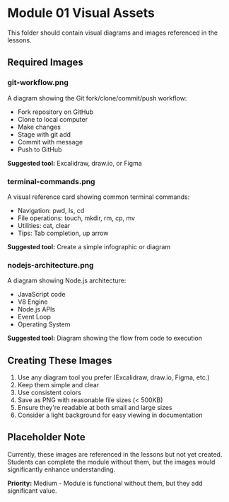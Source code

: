 # Module 01 Visual Assets

This folder should contain visual diagrams and images referenced in the lessons.

## Required Images

### git-workflow.png
A diagram showing the Git fork/clone/commit/push workflow:
- Fork repository on GitHub
- Clone to local computer
- Make changes
- Stage with git add
- Commit with message
- Push to GitHub

**Suggested tool:** Excalidraw, draw.io, or Figma

### terminal-commands.png
A visual reference card showing common terminal commands:
- Navigation: pwd, ls, cd
- File operations: touch, mkdir, rm, cp, mv
- Utilities: cat, clear
- Tips: Tab completion, up arrow

**Suggested tool:** Create a simple infographic or diagram

### nodejs-architecture.png
A diagram showing Node.js architecture:
- JavaScript code
- V8 Engine
- Node.js APIs
- Event Loop
- Operating System

**Suggested tool:** Diagram showing the flow from code to execution

## Creating These Images

1. Use any diagram tool you prefer (Excalidraw, draw.io, Figma, etc.)
2. Keep them simple and clear
3. Use consistent colors
4. Save as PNG with reasonable file sizes (< 500KB)
5. Ensure they're readable at both small and large sizes
6. Consider a light background for easy viewing in documentation

## Placeholder Note

Currently, these images are referenced in the lessons but not yet created. Students can complete the module without them, but the images would significantly enhance understanding.

**Priority:** Medium - Module is functional without them, but they add significant value.
